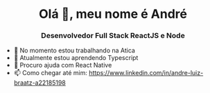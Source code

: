 <h1 align="center"> Olá 👋, meu nome é André</h1>
<h3 align="center">Desenvolvedor Full Stack ReactJS e Node</h3>



- 🔭 No momento estou trabalhando na Atica
- 🌱 Atualmente estou aprendendo Typescript
- 🤔 Procuro ajuda com React Native
- 📫 Como chegar até mim: https://www.linkedin.com/in/andre-luiz-braatz-a22185198
